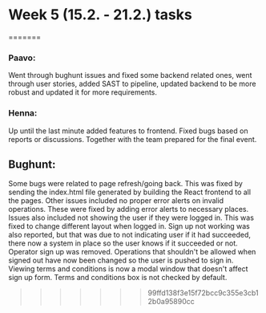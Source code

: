 # Week 5 (15.2. - 21.2.) tasks


=======
### Paavo:

Went through bughunt issues and fixed some backend related ones, went through user stories, added SAST to pipeline, updated backend to be more robust and updated it for more requirements.

### Henna:
Up until the last minute added features to frontend. Fixed bugs based on reports or discussions. Together with the team prepared for the final event.



## Bughunt:

Some bugs were related to page refresh/going back. This was fixed by sending the index.html file generated by building the React frontend to all the pages. Other issues included no proper error alerts on invalid operations. These were fixed by adding error alerts to necessary places. Issues also included not showing the user if they were logged in. This was fixed to change different layout when logged in. Sign up not working was also reported, but that was due to not indicating user if it had succeeded, there now a system in place so the user knows if it succeeded or not. Operator sign up was removed. Operations that shouldn't be allowed when signed out have now been changed so the user is pushed to sign in. Viewing terms and conditions is now a modal window that doesn't affect sign up form. Terms and conditions box is not checked by default.
>>>>>>> 99ffd138f3e15f72bcc9c355e3cb12b0a95890cc
